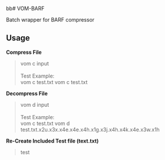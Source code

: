 bb# VOM-BARF

Batch wrapper for BARF compressor

## Usage

**Compress File**
> vom c input</br>
> </br>
> Test Example:</br>
> vom c test.txt
> vom c test.txt

**Decompress File**
> vom d input</br>
> </br>
> Test Example:</br>
> vom c test.txt
> vom d test.txt.x2u.x3x.x4e.x4e.x4h.x1g.x3j.x4h.x4k.x4e.x3w.x1h

**Re-Create Included Test file (text.txt)**
> test
